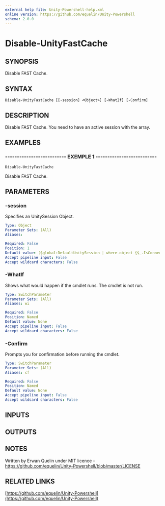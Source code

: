 ```yaml
---
external help file: Unity-Powershell-help.xml
online version: https://github.com/equelin/Unity-Powershell
schema: 2.0.0
---
```


# Disable-UnityFastCache

## SYNOPSIS
Disable FAST Cache.

## SYNTAX

```
Disable-UnityFastCache [[-session] <Object>] [-WhatIf] [-Confirm]
```

## DESCRIPTION
Disable FAST Cache.
You need to have an active session with the array.

## EXAMPLES

### -------------------------- EXEMPLE 1 --------------------------
```
Disable-UnityFastCache
```

Disable FAST Cache.

## PARAMETERS

### -session
Specifies an UnitySession Object.

```yaml
Type: Object
Parameter Sets: (All)
Aliases: 

Required: False
Position: 1
Default value: ($global:DefaultUnitySession | where-object {$_.IsConnected -eq $true})
Accept pipeline input: False
Accept wildcard characters: False
```

### -WhatIf
Shows what would happen if the cmdlet runs.
The cmdlet is not run.

```yaml
Type: SwitchParameter
Parameter Sets: (All)
Aliases: wi

Required: False
Position: Named
Default value: None
Accept pipeline input: False
Accept wildcard characters: False
```

### -Confirm
Prompts you for confirmation before running the cmdlet.

```yaml
Type: SwitchParameter
Parameter Sets: (All)
Aliases: cf

Required: False
Position: Named
Default value: None
Accept pipeline input: False
Accept wildcard characters: False
```

## INPUTS

## OUTPUTS

## NOTES
Written by Erwan Quelin under MIT licence - https://github.com/equelin/Unity-Powershell/blob/master/LICENSE

## RELATED LINKS

[https://github.com/equelin/Unity-Powershell](https://github.com/equelin/Unity-Powershell)


